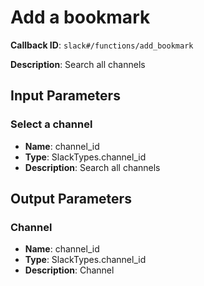 # Add a bookmark

**Callback ID**: `slack#/functions/add_bookmark`

**Description**: Search all channels

## Input Parameters

### Select a channel
- **Name**: channel_id
- **Type**: SlackTypes.channel_id
- **Description**: Search all channels

## Output Parameters

### Channel
- **Name**: channel_id
- **Type**: SlackTypes.channel_id
- **Description**: Channel

